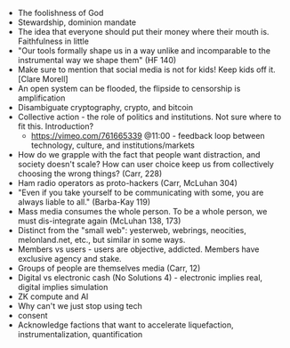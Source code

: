 - The foolishness of God
- Stewardship, dominion mandate
- The idea that everyone should put their money where their mouth is. Faithfulness in little
- "Our tools formally shape us in a way unlike and incomparable to the instrumental way we shape them" (HF 140)
- Make sure to mention that social media is not for kids! Keep kids off it. [Clare Morell]
- An open system can be flooded, the flipside to censorship is amplification
- Disambiguate cryptography, crypto, and bitcoin
- Collective action - the role of politics and institutions. Not sure where to fit this. Introduction?
  - https://vimeo.com/761665339 @11:00 - feedback loop between technology, culture, and institutions/markets
- How do we grapple with the fact that people want distraction, and society doesn't scale? How can user choice keep us from collectively choosing the wrong things? (Carr, 228)
- Ham radio operators as proto-hackers (Carr, McLuhan 304)
- "Even if you take yourself to be communicating with some, you are always liable to all." (Barba-Kay 119)
- Mass media consumes the whole person. To be a whole person, we must dis-integrate again (McLuhan 138, 173)
- Distinct from the "small web": yesterweb, webrings, neocities, melonland.net, etc., but similar in some ways.
- Members vs users - users are objective, addicted. Members have exclusive agency and stake.
- Groups of people are themselves media (Carr, 12)
- Digital vs electronic cash (No Solutions 4) - electronic implies real, digital implies simulation
- ZK compute and AI
- Why can't we just stop using tech
- consent
- Acknowledge factions that want to accelerate liquefaction, instrumentalization, quantification
